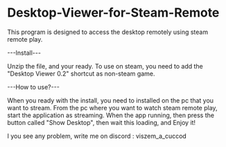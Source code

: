# Desktop-Viewer-for-Steam-Remote
 This program is designed to access the desktop remotely using steam remote play.

---Install---

Unzip the file, and your ready.
To use on steam, you need to add the "Desktop Viewer 0.2" shortcut as non-steam game.

---How to use?---

When you ready with the install, you need to installed on the pc that you want to stream.
From the pc where you want to watch steam remote play, start the application as streaming.
When the app running, then press the button called "Show Desktop", then wait this loading, and Enjoy it!

I you see any problem, write me on discord : viszem_a_cuccod
